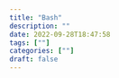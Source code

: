 ```yaml
---
title: "Bash"
description: "" 
date: 2022-09-28T18:47:58
tags: [""]
categories: [""]
draft: false
---
```


